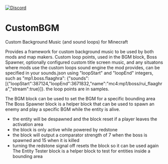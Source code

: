 [![Discord](https://img.shields.io/discord/176190900945289237?style=flat-square&logo=discord&logoColor=ffffff&label=Discord)](https://discord.gg/ykHRhmC)
# CustomBGM
Custom Background Music (and sound loops) for Minecraft

Provides a framework for custom background music to be used by both mods and map makers. Custom loop points, used in the BGM block, Boss Spawner, optionally configured custom title screen music, and any situatons where mods use the custom loops sound engine the mod provides, can be specified in your sounds.json using "loopStart" and "loopEnd" integers, such as "mp1.boss.flaaghra": {"sounds":[{"loopStart":387124,"loopEnd":3671832,"name":"mc4:mp1/boss/rui_flaaghra","stream":true}]}. the loop points are in samples.

The BGM block can be used to set the BGM for a specific bounding area
The Boss Spawner block is a helper block that can be used to spawn an enemy and play a specific BGM while the entity is alive.
 - the entity will be despawned and the block reset if a player leaves the activation area
 - the block is only active while powered by redstone
 - the block will output a comparator strength of 7 when the boss is spawned and 15 when it is killed
 - turning the redstone signal off resets the block so it can be used again
The Entity Tester block is a helper block to test for entities inside a bounding area
